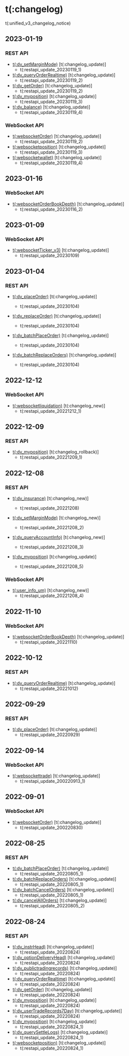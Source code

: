 # t(:changelog)

<aside class="notice">
t(:unified_v3_changelog_notice)
</aside>

## 2023-01-19
### REST API 
- [t(:dv_setMarginMode)](#t-dv_setmarginmode) [t(:changelog_update)]
  - t(:restapi_update_20230119_1)
- [t(:dv_queryOrderRealtime)](#t-dv_queryorderrealtime) [t(:changelog_update)]
  - t(:restapi_update_20230119_2)
- [t(:dv_getOrder)](#t-dv_getorder) [t(:changelog_update)]
  - t(:restapi_update_20230119_2)
- [t(:dv_myposition)](#t-dv_myposition) [t(:changelog_update)]
  - t(:restapi_update_20230119_3)
- [t(:dv_balance)](#t-dv_balance) [t(:changelog_update)]
  - t(:restapi_update_20230119_4)

### WebSocket API
- [t(:websocketOrder)](#t-websocketorder) [t(:changelog_update)]
  - t(:restapi_update_20230119_2)
- [t(:websocketposition)](#t-websocketposition) [t(:changelog_update)]
  - t(:restapi_update_20230119_3)
- [t(:websocketwallet)](#t-websocketwallet) [t(:changelog_update)]
  - t(:restapi_update_20230119_4)

## 2023-01-16
### WebSocket API
- [t(:websocketOrderBookDepth)](#t-websocketorderbookdepth) [t(:changelog_update)]
  - t(:restapi_update_20230116_2)

## 2023-01-09
### WebSocket API
- [t(:websocketTicker_v3)](#t-websocketticker_v3) [t(:changelog_update)]
  - t(:restapi_update_20230109)

## 2023-01-04
### REST API
- [t(:dv_placeOrder)](#t-dv_placeorder) [t(:changelog_update)]
  - t(:restapi_update_20230104)

- [t(:dv_replaceOrder)](#t-dv_replaceorder) [t(:changelog_update)]
  - t(:restapi_update_20230104)

- [t(:dv_batchPlaceOrder)](#t-dv_batchplaceorder) [t(:changelog_update)]
  - t(:restapi_update_20230104)

- [t(:dv_batchReplaceOrders)](#t-dv_batchreplaceorders) [t(:changelog_update)]
  - t(:restapi_update_20230104)

## 2022-12-12
### WebSocket API
- [t(:websocketliquidation)](#t-websocketliquidation) [t(:changelog_new)]
  - t(:restapi_update_20221212_1)

## 2022-12-09
### REST API
- [t(:dv_myposition)](#t-dv_myposition) [t(:changelog_rollback)]
  - t(:restapi_update_20221209_1)

## 2022-12-08
### REST API
- [t(:dv_insurance)](#t-dv_insurance) [t(:changelog_new)]
  - t(:restapi_update_20221208)
  
- [t(:dv_setMarginMode)](#t-dv_setmarginmode) [t(:changelog_new)]
  - t(:restapi_update_20221208_2)
  
- [t(:dv_queryAccountInfo)](#t-dv_queryaccountinfo) [t(:changelog_new)]
  - t(:restapi_update_20221208_3)

- [t(:dv_myposition)](#t-dv_myposition) [t(:changelog_update)]
  - t(:restapi_update_20221208_5)

### WebSocket API
- [t(:user_info_um)](#t-user_info_um) [t(:changelog_new)]
  - t(:restapi_update_20221208_4)

## 2022-11-10
### WebSocket API
- [t(:websocketOrderBookDepth)](#t-websocketorderbookdepth) [t(:changelog_update)]
  - t(:restapi_update_20221110)
  
## 2022-10-12
### REST API
- [t(:dv_queryOrderRealtime)](#t-dv_queryorderrealtime) [t(:changelog_update)]
  - t(:restapi_update_20221012)

## 2022-09-29
### REST API
- [t(:dv_placeOrder)](#t-dv_placeorder) [t(:changelog_update)]
  - t(:restapi_update_20220929)

## 2022-09-14
### WebSocket API
- [t(:websockettrade)](#t-websockettrade) [t(:changelog_update)]
  - t(:restapi_update_200220913_1)

## 2022-09-01
### WebSocket API
- [t(:websocketOrder)](#t-websocketorder) [t(:changelog_update)]
  - t(:restapi_update_200220830)

## 2022-08-25
### REST API
- [t(:dv_batchPlaceOrder)](#t-dv_batchplaceorder) [t(:changelog_update)]
  - t(:restapi_update_20220805_1)
- [t(:dv_batchReplaceOrders)](#t-dv_batchreplaceorders) [t(:changelog_update)]
  - t(:restapi_update_20220805_1)
- [t(:dv_batchCancelOrders)](#t-dv_batchcancelorders) [t(:changelog_update)]
  - t(:restapi_update_20220805_1)
- [t(:dv_cancelAllOrders)](#t-dv_cancelallorders) [t(:changelog_update)]
  - t(:restapi_update_20220805_2)

## 2022-08-24
### REST API
- [t(:dv_instrHead)](#t-dv_instrhead) [t(:changelog_update)]
  - t(:restapi_update_20220824)
- [t(:dv_optionDeliveryHead)](#t-dv_optiondeliveryhead) [t(:changelog_update)]
  - t(:restapi_update_20220824)
- [t(:dv_publictradingrecords)](#t-dv_publictradingrecords) [t(:changelog_update)]
  - t(:restapi_update_20220824)
- [t(:dv_queryOrderRealtime)](#t-dv_queryorderrealtime) [t(:changelog_update)]
  - t(:restapi_update_20220824)
- [t(:dv_getOrder)](#t-dv_getorder) [t(:changelog_update)]
  - t(:restapi_update_20220824)
- [t(:dv_myposition)](#t-dv_myposition) [t(:changelog_update)]
  - t(:restapi_update_20220824)
- [t(:dv_userTradeRecords7Day)](#t-dv_usertraderecords7day) [t(:changelog_update)]
  - t(:restapi_update_20220824)
- [t(:dv_myposition)](#t-dv_myposition) [t(:changelog_update)]
  - t(:restapi_update_20220824_1)
- [t(:dv_querySettleLogs)](#t-dv_querysettlelogs) [t(:changelog_update)]
  - t(:restapi_update_20220824_1)
- [t(:websocketposition)](#t-websocketposition) [t(:changelog_update)]
  - t(:restapi_update_20220824_1)
